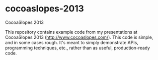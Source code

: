 cocoaslopes-2013
================

CocoaSlopes 2013

This repository contains example code from my presentations at CocoaSlopes 2013 (http://www.cocoaslopes.com/). This code is simple, and in some cases rough. It's meant to simply demonstrate APIs, programming techniques, etc., rather than as useful, production-ready code.
